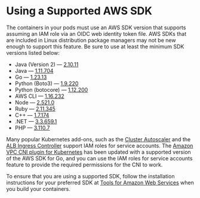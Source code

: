 # Using a Supported AWS SDK<a name="iam-roles-for-service-accounts-minimum-sdk"></a>

The containers in your pods must use an AWS SDK version that supports assuming an IAM role via an OIDC web identity token file\. AWS SDKs that are included in Linux distribution package managers may not be new enough to support this feature\. Be sure to use at least the minimum SDK versions listed below:
+ Java \(Version 2\) — [2\.10\.11](https://github.com/aws/aws-sdk-java-v2/releases/tag/2.10.11)
+ Java — [1\.11\.704](https://github.com/aws/aws-sdk-java/releases/tag/1.11.704)
+ Go — [1\.23\.13](https://github.com/aws/aws-sdk-go/releases/tag/v1.23.13)
+ Python \(Boto3\) — [1\.9\.220](https://github.com/boto/boto3/releases/tag/1.9.220)
+ Python \(botocore\) — [1\.12\.200](https://github.com/boto/botocore/releases/tag/1.12.200)
+ AWS CLI — [1\.16\.232](https://github.com/aws/aws-cli/releases/tag/1.16.232)
+ Node — [2\.521\.0](https://github.com/aws/aws-sdk-js/releases/tag/v2.521.0)
+ Ruby — [2\.11\.345](https://github.com/aws/aws-sdk-ruby/releases/tag/v2.11.345)
+ C\+\+ — [1\.7\.174](https://github.com/aws/aws-sdk-cpp/releases/tag/1.7.174)
+ \.NET — [3\.3\.659\.1](https://github.com/aws/aws-sdk-net/releases/tag/3.3.659.1)
+ PHP — [3\.110\.7](https://github.com/aws/aws-sdk-php/releases/tag/3.110.7)

Many popular Kubernetes add\-ons, such as the [Cluster Autoscaler](https://github.com/kubernetes/autoscaler/tree/master/cluster-autoscaler) and the [ALB Ingress Controller](https://github.com/kubernetes/autoscaler/blob/master/cluster-autoscaler/cloudprovider/aws/CA_with_AWS_IAM_OIDC.md) support IAM roles for service accounts\. The [Amazon VPC CNI plugin for Kubernetes](https://github.com/aws/amazon-vpc-cni-k8s) has been updated with a supported version of the AWS SDK for Go, and you can use the IAM roles for service accounts feature to provide the required permissions for the CNI to work\.

To ensure that you are using a supported SDK, follow the installation instructions for your preferred SDK at [Tools for Amazon Web Services](https://aws.amazon.com/tools/) when you build your containers\. 